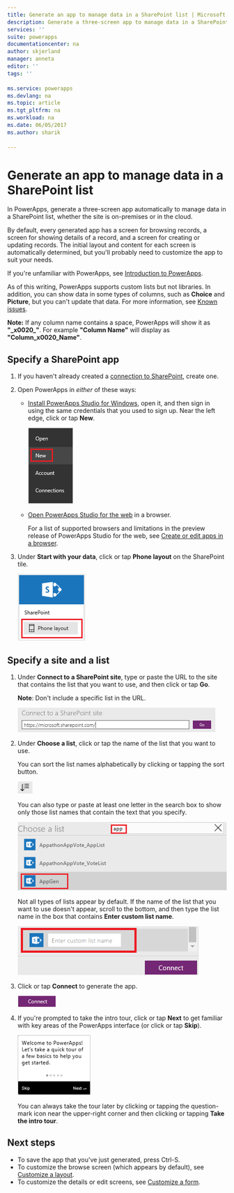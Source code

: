 ```yaml
---
title: Generate an app to manage data in a SharePoint list | Microsoft Docs
description: Generate a three-screen app to manage data in a SharePoint list, whether the site is on-premises or in the cloud.
services: ''
suite: powerapps
documentationcenter: na
author: skjerland
manager: anneta
editor: ''
tags: ''

ms.service: powerapps
ms.devlang: na
ms.topic: article
ms.tgt_pltfrm: na
ms.workload: na
ms.date: 06/05/2017
ms.author: sharik

---
```

# Generate an app to manage data in a SharePoint list



In PowerApps, generate a three-screen app automatically to manage data in a SharePoint list, whether the site is on-premises or in the cloud.

By default, every generated app has a screen for browsing records, a screen for showing details of a record, and a screen for creating or updating records. The initial layout and content for each screen is automatically determined, but you'll probably need to customize the app to suit your needs.

If you're unfamiliar with PowerApps, see [Introduction to PowerApps](getting-started.md).

As of this writing, PowerApps supports custom lists but not libraries. In addition, you can show data in some types of columns, such as **Choice** and **Picture**, but you can't update that data. For more information, see [Known issues](connections/connection-sharepoint-online.md#known-issues).

**Note:** If any column name contains a space, PowerApps will show it as **"\_x0020\_"**. For example **"Column Name"** will display as **"Column_x0020_Name"**.

## Specify a SharePoint app
1. If you haven't already created a [connection to SharePoint](connect-to-sharepoint.md), create one.
2. Open PowerApps in *either* of these ways:
   
   * [Install PowerApps Studio for Windows](http://aka.ms/powerappsinstall), open it, and then sign in using the same credentials that you used to sign up. Near the left edge, click or tap **New**.
     
       ![New option on the File menu](./media/app-from-sharepoint/file-menu.png)
   * [Open PowerApps Studio for the web](https://create.powerapps.com/api/start) in a browser.
     
       For a list of supported browsers and limitations in the preview release of PowerApps Studio for the web, see [Create or edit apps in a browser](create-app-browser.md).
3. Under **Start with your data**, click or tap **Phone layout** on the SharePoint tile.
   
    ![](./media/app-from-sharepoint/sharepoint-tile.png)

## Specify a site and a list
1. Under **Connect to a SharePoint site**, type or paste the URL to the site that contains the list that you want to use, and then click or tap **Go**.
   
    **Note**: Don't include a specific list in the URL.
   
    ![](./media/app-from-sharepoint/specify-site.png)
2. Under **Choose a list**, click or tap the name of the list that you want to use.
   
    You can sort the list names alphabetically by clicking or tapping the sort button.
   
    ![](./media/app-from-sharepoint/sort-button.png)
   
    You can also type or paste at least one letter in the search box to show only those list names that contain the text that you specify.
   
    ![](./media/app-from-sharepoint/choose-list.png)
   
    Not all types of lists appear by default. If the name of the list that you want to use doesn't appear, scroll to the bottom, and then type the list name in the box that contains **Enter custom list name**.
   
    ![](./media/app-from-sharepoint/custom-list.png)
3. Click or tap **Connect** to generate the app.
   
    ![Connect button](./media/app-from-sharepoint/connect-button.png)
4. If you're prompted to take the intro tour, click or tap **Next** to get familiar with key areas of the PowerApps interface (or click or tap **Skip**).
   
    ![Opening screen of the intro tour](./media/app-from-sharepoint/quick-tour.png)
   
    You can always take the tour later by clicking or tapping the question-mark icon near the upper-right corner and then clicking or tapping **Take the intro tour**.

## Next steps
* To save the app that you've just generated, press Ctrl-S.
* To customize the browse screen (which appears by default), see [Customize a layout](customize-layout-sharepoint.md).
* To customize the details or edit screens, see [Customize a form](customize-forms-sharepoint.md).

